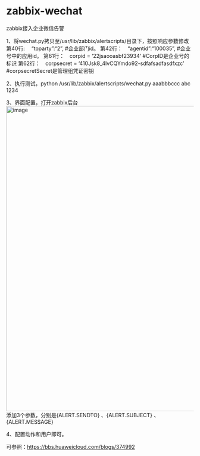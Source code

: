 # zabbix-wechat
zabbix接入企业微信告警




1、将wechat.py拷贝至/usr/lib/zabbix/alertscripts/目录下，按照响应参数修改
第40行:  “toparty”:“2”, #企业部门id。
第42行： “agentid”:“100035”, #企业号中的应用id。
第61行： corpid = ‘22jsaooasbf23934’ #CorpID是企业号的标识
第62行： corpsecret = ‘410Jsk8_4lvCQYmdo92-sdfafsadfasdfxzc’ #corpsecretSecret是管理组凭证密钥


2、执行测试，python /usr/lib/zabbix/alertscripts/wechat.py aaabbbccc abc 1234

3、界面配置，打开zabbix后台
<img width="818" alt="image" src="https://user-images.githubusercontent.com/24469322/231050171-9de6ae39-17d5-4ff9-bf98-1ba469c9fa71.png">
添加3个参数，分别是{ALERT.SENDTO} 、{ALERT.SUBJECT}  、{ALERT.MESSAGE}  

4、配置动作和用户即可。

可参照：https://bbs.huaweicloud.com/blogs/374992

